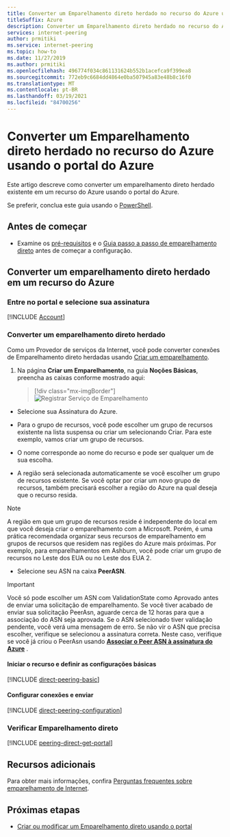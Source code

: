 ```yaml
---
title: Converter um Emparelhamento direto herdado no recurso do Azure usando o portal do Azure
titleSuffix: Azure
description: Converter um Emparelhamento direto herdado no recurso do Azure usando o portal do Azure
services: internet-peering
author: prmitiki
ms.service: internet-peering
ms.topic: how-to
ms.date: 11/27/2019
ms.author: prmitiki
ms.openlocfilehash: 496774f034c861131624b552b1acefca9f399ea8
ms.sourcegitcommit: 772eb9c6684dd4864e0ba507945a83e48b8c16f0
ms.translationtype: MT
ms.contentlocale: pt-BR
ms.lasthandoff: 03/19/2021
ms.locfileid: "84700256"
---
```

# <a name="convert-a-legacy-direct-peering-to-an-azure-resource-by-using-the-azure-portal"></a>Converter um Emparelhamento direto herdado no recurso do Azure usando o portal do Azure

Este artigo descreve como converter um emparelhamento direto herdado existente em um recurso do Azure usando o portal do Azure.

Se preferir, conclua este guia usando o [PowerShell](howto-legacy-direct-powershell.md).

## <a name="before-you-begin"></a>Antes de começar
* Examine os [pré-requisitos](prerequisites.md) e o [Guia passo a passo de emparelhamento direto](walkthrough-direct-all.md) antes de começar a configuração.


## <a name="convert-a-legacy-direct-peering-to-an-azure-resource"></a>Converter um emparelhamento direto herdado em um recurso do Azure

### <a name="sign-in-to-the-portal-and-select-your-subscription"></a>Entre no portal e selecione sua assinatura
[!INCLUDE [Account](./includes/account-portal.md)]

### <a name="convert-a-legacy-direct-peering"></a><a name=create></a>Converter um emparelhamento direto herdado

Como um Provedor de serviços da Internet, você pode converter conexões de Emparelhamento direto herdadas usando [Criar um emparelhamento]( https://go.microsoft.com/fwlink/?linkid=2129593).

1. Na página **Criar um Emparelhamento**, na guia **Noções Básicas**, preencha as caixas conforme mostrado aqui:

    > [!div class="mx-imgBorder"] 
    > ![Registrar Serviço de Emparelhamento](./media/setup-basics-tab.png)

*    Selecione sua Assinatura do Azure.

* Para o grupo de recursos, você pode escolher um grupo de recursos existente na lista suspensa ou criar um selecionando Criar. Para este exemplo, vamos criar um grupo de recursos.

* O nome corresponde ao nome do recurso e pode ser qualquer um de sua escolha.

* A região será selecionada automaticamente se você escolher um grupo de recursos existente. Se você optar por criar um novo grupo de recursos, também precisará escolher a região do Azure na qual deseja que o recurso resida.

>[!NOTE]
>A região em que um grupo de recursos reside é independente do local em que você deseja criar o emparelhamento com a Microsoft. Porém, é uma prática recomendada organizar seus recursos de emparelhamento em grupos de recursos que residem nas regiões do Azure mais próximas. Por exemplo, para emparelhamentos em Ashburn, você pode criar um grupo de recursos no Leste dos EUA ou no Leste dos EUA 2.

* Selecione seu ASN na caixa **PeerASN**.

>[!IMPORTANT] 
>Você só pode escolher um ASN com ValidationState como Aprovado antes de enviar uma solicitação de emparelhamento. Se você tiver acabado de enviar sua solicitação PeerAsn, aguarde cerca de 12 horas para que a associação do ASN seja aprovada. Se o ASN selecionado tiver validação pendente, você verá uma mensagem de erro. Se não vir o ASN que precisa escolher, verifique se selecionou a assinatura correta. Neste caso, verifique se você já criou o PeerAsn usando **[Associar o Peer ASN à assinatura do Azure](https://go.microsoft.com/fwlink/?linkid=2129592)** .

#### <a name="launch-the-resource-and-configure-basic-settings"></a>Iniciar o recurso e definir as configurações básicas
[!INCLUDE [direct-peering-basic](./includes/direct-portal-basic.md)]

#### <a name="configure-connections-and-submit"></a>Configurar conexões e enviar
[!INCLUDE [direct-peering-configuration](./includes/direct-portal-configuration-legacy.md)]

### <a name="verify-direct-peering"></a><a name=get></a>Verificar Emparelhamento direto
[!INCLUDE [peering-direct-get-portal](./includes/direct-portal-get.md)]

## <a name="additional-resources"></a>Recursos adicionais

Para obter mais informações, confira [Perguntas frequentes sobre emparelhamento de Internet](faqs.md).

## <a name="next-steps"></a>Próximas etapas

* [Criar ou modificar um Emparelhamento direto usando o portal](howto-direct-portal.md)
